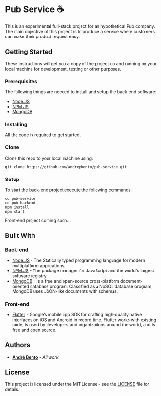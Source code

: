# Pub Service ☕️

This is an experimental full-stack project for an hypothetical Pub company. The main objective of this project is to produce a service where customers can make their product request easy.

## Getting Started

These instructions will get you a copy of the project up and running on your local machine for development, testing or other purposes.

### Prerequisites

The following things are needed to install and setup the back-end software:

* [Node.JS](https://nodejs.org/en/)
* [NPM.JS](https://www.npmjs.com/)
* [MongoDB](https://www.mongodb.com/)

### Installing

All the code is required to get started.

### Clone

Clone this repo to your local machine using:

```
git clone https://github.com/andrepbento/pub-service.git
```

### Setup

To start the back-end project execute the following commands:
```
cd pub-service
cd pub-backend
npm install
npm start
```

Front-end project coming soon...

## Built With

### Back-end

* [Node.JS](https://kotlinlang.org/docs/reference/kotlin-doc.html) - The Statically typed programming language
for modern multiplatform applications.
* [NPM.JS](https://www.npmjs.com/) - The package manager for JavaScript and the world's largest software registry.
* [MongoDB](https://www.mongodb.com/) - Is a free and open-source cross-platform document-oriented database program. Classified as a NoSQL database program, MongoDB uses JSON-like documents with schemas.

### Front-end

* [Flutter](https://flutter.io/) - Google’s mobile app SDK for crafting high-quality native interfaces on iOS and Android in record time. Flutter works with existing code, is used by developers and organizations around the world, and is free and open source.

## Authors

* [**André Bento**](https://github.com/andrepbento) - *All work*

## License

This project is licensed under the MIT License - see the [LICENSE](LICENSE) file for details.

